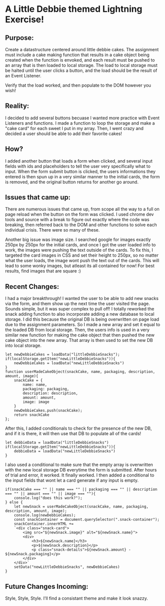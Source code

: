 # A Little Debbie themed Lightning Exercise!

## Purpose:

Create a datastructure centered around little debbie cakes. The assignment must include a cake making function that results in a cake object being created when the function is envoked, and each result must be pushed to an array that is then loaded to local storage. The load to local storage must be halted until the user clicks a button, and the load should be the result of an Event Listener.

Verify that the load worked, and then populate to the DOM however you wish!

## Reality:

I decided to add several buttons becuase I wanted more practice with Event Listeners and functions. I made a function to loop the storage and make a "cake card" for each sweet I put in my array. Then, I went crazy and decided a user should be able to add their favorite cakes!

## How?

I added another button that loads a form when clicked, and several input fields with ids and placeholders to tell the user very specifically what to input. When the form submit button is clicked, the users informations they entered is then spun up in a very similar manner to the initial cards, the form is removed, and the original button returns for another go around. 

## Issues that came up:

There are numerous issues that came up, from scope all the way to a full on page reload when the button on the form was clicked. I used chrome dev tools and source with a break to figure out exactly where the code was breaking, then referred back to the DOM and other functions to solve each individual crisis. There were so many of these. 

Another big issue was image size. I searched google for images exactly 250px by 250px for the initial cards, and once I got the user loaded info to work, the images were pushing the text outside of the cards. To fix this, I targeted the card images in CSS and set their height to 250px, so no matter what the user loads, the image wont push the text out of the cards. This will lead to some wonky images, but atleast its all contained for now! For best results, find images that are square :)

## Recent Changes:

I had a major breakthrough! I wanted the user to be able to add new snacks via the form, and them show up the next time the user visited the page. Sounds simple, but it was super complex to pull off! I totally reworked the snack adding function to also incorporate adding a new database to local storage. I did this because the original DB is being overwritten on page load due to the assignment parameters. So I made a new array and set it equal to the loaded DB from local storage. Then, the users info is used in a very similar new function for making the cake object that then pushed the new cake object into the new array. That array is then used to set the new DB into local storage.

```
let newDebbieCakes = loadData("littleDebbieSnacks");
if(localStorage.getItem("newLittleDebbieSnacks")){
    newDebbieCakes = loadData("newLittleDebbieSnacks")
} 
function userMadeCakeObject(snackCake, name, packaging, description, amount, image){
    snackCake = {
        name: name,
        packaging: packaging,
        description: description,
        amount: amount,
        image: image
    }
    newDebbieCakes.push(snackCake);
    return snackCake
};
```

After this, I added conditionals to check for the presence of the new DB, and if it is there, it will then use that DB to populate all of the cards! 

```
let debbieData = loadData("littleDebbieSnacks")
if(localStorage.getItem("newLittleDebbieSnacks")){
    debbieData = loadData("newLittleDebbieSnacks")
} 
```


I also used a conditional to make sure that the empty array is overwritten with the new local storage DB everytime the form is submitted. After hours of trial and error, it worked. It finally worked. I then added a conditional to the input fields that wont let a card generate if any input is empty.

```
if(snackCake === "" || name === "" || packaging === "" || description === "" || amount === "" || image === ""){
    console.log("does this work?");
} else {
    let newSnack = userMadeCakeObject(snackCake, name, packaging, description, amount, image);
    console.log(newDebbieCakes);
    const snackContainer = document.querySelector(".snack-container");
    snackContainer.innerHTML +=
    `<div class="snack-card">
        <img src="${newSnack.image}" alt="${newSnack.name}">
        <div>
            <h3>${newSnack.name}</h3>
            <p>${newSnack.description}</p>
            <p class="snack-details">${newSnack.amount} - ${newSnack.packaging}</p>
        </div>
    </div>`
    setData("newLittleDebbieSnacks", newDebbieCakes)
}
```

## Future Changes Incoming:

Style, Style, Style. I'll find a consistant theme and make it look snazzy.
